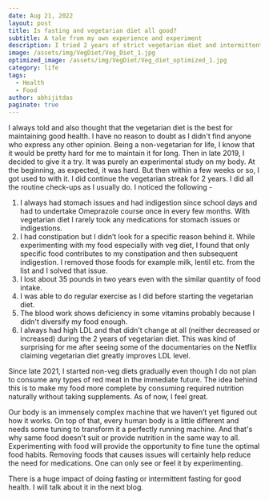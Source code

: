 ```yaml
---
date: Aug 21, 2022
layout: post
title: Is fasting and vegetarian diet all good?
subtitle: A tale from my own experience and experiment
description: I tried 2 years of strict vegetarian diet and intermittent fasting and this is what I learned.
image: /assets/img/VegDiet/Veg_Diet_1.jpg
optimized_image: /assets/img/VegDiet/Veg_diet_optimized_1.jpg
category: life
tags:
  - Health
  - Food
author: abhijitdas
paginate: true
---
```

I always told and also thought that the vegetarian diet is the best for maintaining good health. I have no reason to doubt as I didn't find anyone who express any other opinion. Being a non-vegetarian for life, I know that it would be pretty hard for me to maintain it for long. Then in late 2019, I decided to give it a try. It was purely an experimental study on my body. At the beginning, as expected, it was hard. But then within a few weeks or so, I got used to with it. I did continue the vegetarian streak for 2 years. I did all the routine check-ups as I usually do. I noticed the following -

1.	I always had stomach issues and had indigestion since school days and had to undertake Omeprazole course once in every few months. With vegetarian diet I rarely took any medications for stomach issues or indigestions.
2.	I had constipation but I didn’t look for a specific reason behind it. While experimenting with my food especially with veg diet, I found that only specific food contributes to my constipation and then subsequent indigestion. I removed those foods for example milk, lentil etc. from the list and I solved that issue.
3.	I lost about 35 pounds in two years even with the similar quantity of food intake.
4.	I was able to do regular exercise as I did before starting the vegetarian diet.
5. The blood work shows deficiency in some vitamins probably because I didn't diversify my food enough.
6. I always had high LDL and that didn't change at all (neither decreased or increased) during the 2 years of vegetarian diet. This was kind of surprising for me after seeing some of the documentaries on the Netflix claiming vegetarian diet greatly improves LDL level.

Since late 2021, I started non-veg diets gradually even though I do not plan to consume any types of red meat in the immediate future. The idea behind this is to make my food more complete by consuming required nutrition naturally without taking supplements. As of now, I feel great.

Our body is an immensely complex machine that we haven’t yet figured out how it works. On top of that, every human body is a little different and needs some tuning to transform it a perfectly running machine. And that's why same food doesn't suit or provide nutrition in the same way to all. Experimenting with food will provide the opportunity to fine tune the optimal food habits. Removing foods that causes issues will certainly help reduce the need for medications. One can only see or feel it by experimenting.

There is a huge impact of doing fasting or intermittent fasting for good health. I will talk about it in the next blog.
